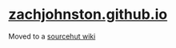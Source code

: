 # [zachjohnston.github.io](https://zachjohnston.github.io/)

Moved to a [sourcehut wiki](https://man.sr.ht/~zachjohnston/ideas/)

